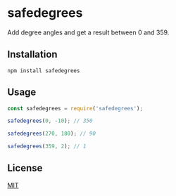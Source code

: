 # safedegrees

Add degree angles and get a result between 0 and 359.

## Installation

    npm install safedegrees

## Usage

```javascript
const safedegrees = require('safedegrees');

safedegrees(0, -10); // 350

safedegrees(270, 180); // 90

safedegrees(359, 2); // 1
```

## License

[MIT](LICENSE)
